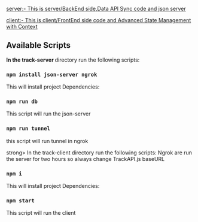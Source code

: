 [server:- This is server/BackEnd side,Data API Sync code and json server](https://github.com/asadhameed/react-native-course/tree/main/05%20StateManagementContext-jsonserver/server)

[client:- This is client/FrontEnd side code and Advanced State Management with Context](https://github.com/asadhameed/react-native-course/tree/main/05%20StateManagementContext-jsonserver/client)

## Available Scripts

<strong> In the track-server </strong> directory run the following scripts:

### `npm install json-server ngrok`

This will install project Dependencies:

### `npm run db`

This script will run the json-server

### `npm run tunnel`

this script will run tunnel in ngrok

strong> In the track-client </strong> directory run the following scripts:
Ngrok are run the server for two hours so always change TrackAPI.js baseURL

### `npm i`

This will install project Dependencies:

### `npm start`

This script will run the client
